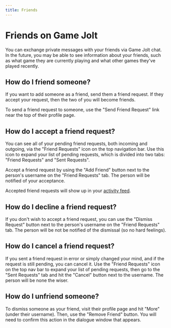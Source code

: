 ```yaml
---
title: Friends
---
```


# Friends on Game Jolt

You can exchange private messages with your friends via Game Jolt chat. In the future, you may be able to see information about your friends, such as what game they are currently playing and what other games they've played recently.

## How do I friend someone?

If you want to add someone as a friend, send them a friend request. If they accept your request, then the two of you will become friends.

To send a friend request to someone, use the "Send Friend Request" link near the top of their profile page.

## How do I accept a friend request?

You can see all of your pending friend requests, both incoming and outgoing, via the "Friend Requests" icon on the top navigation bar. Use this icon to expand your list of pending requests, which is divided into two tabs: "Friend Requests" and "Sent Requests".

Accept a friend request by using the "Add Friend" button next to the person's username on the "Friend Requests" tab. The person will be notified of your acceptance.

Accepted friend requests will show up in your [activity feed](http://gamejolt.com/activity/all?filter=friendship-accept).

## How do I decline a friend request?

If you don't wish to accept a friend request, you can use the "Dismiss Request" button next to the person's username on the "Friend Requests" tab. The person will be not be notified of the dismissal (so no hard feelings).

## How do I cancel a friend request?

If you sent a friend request in error or simply changed your mind, and if the request is still pending, you can cancel it. Use the "Friend Requests" icon on the top nav bar to expand your list of pending requests, then go to the "Sent Requests" tab and hit the "Cancel" button next to the username. The person will be none the wiser.

## How do I unfriend someone?

To dismiss someone as your friend, visit their profile page and hit "More" (under their username). Then, use the "Remove Friend" button. You will need to confirm this action in the dialogue window that appears.
